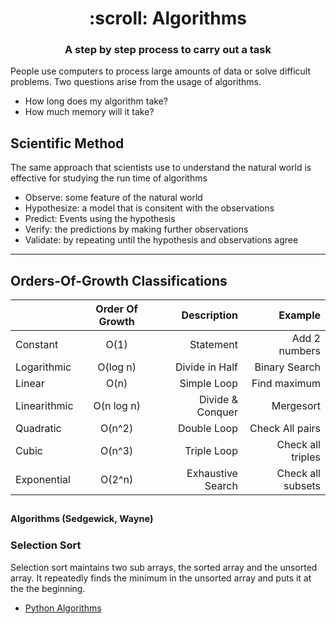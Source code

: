<h1 align="center">
    :scroll: Algorithms
</h1>

<h3 align="center">
	A step by step process to carry out a task
</h3>

People use computers to process large amounts of data or solve difficult problems. Two questions arise from the usage of algorithms.

* How long does my algorithm take?
* How much memory will it take?

## Scientific Method

The same approach that scientists use to understand the natural world is effective for studying the run time of algorithms

* Observe: some feature of the natural world
* Hypothesize: a model that is consitent with the observations
* Predict: Events using the hypothesis
* Verify: the predictions by making further observations
* Validate: by repeating until the hypothesis and observations agree

___

## Orders-Of-Growth Classifications

|               | Order Of Growth | Description       | Example          |  
| ------------- |:---------------:| -----------------:|-----------------:| 
| Constant      | O(1)            | Statement         | Add 2 numbers    |
| Logarithmic   | O(log n)        | Divide in Half    | Binary Search    |
| Linear        | O(n)            | Simple Loop       | Find maximum     |
| Linearithmic  | O(n log n)      | Divide & Conquer  | Mergesort        |
| Quadratic     | O(n^2)          | Double Loop       | Check All pairs  |
| Cubic         | O(n^3)          | Triple Loop       | Check all triples|
| Exponential   | O(2^n)          | Exhaustive Search | Check all subsets|

<sub><sup>Algorithms (Sedgewick, Wayne)</sup></sub>
----


### Selection Sort

Selection sort maintains two sub arrays, the sorted array and the unsorted array. It repeatedly finds the minimum in the unsorted array and puts it at the the beginning.

* [Python Algorithms]()